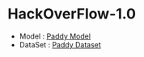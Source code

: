 # HackOverFlow-1.0

* Model : [Paddy Model](https://drive.google.com/drive/folders/19J9iaMxra6i9q84K4f7FONPO74Dx1ubb?usp=sharing)
* DataSet : [Paddy Dataset](https://www.kaggle.com/competitions/paddy-disease-classification/data)
